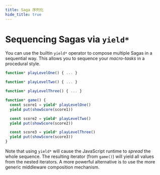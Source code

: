 ```yaml
---
title: Saga 序列化
hide_title: true
---
```


# Sequencing Sagas via `yield*`

You can use the builtin `yield*` operator to compose multiple Sagas in a sequential way. This allows you to sequence your *macro-tasks* in a procedural style.

```javascript
function* playLevelOne() { ... }

function* playLevelTwo() { ... }

function* playLevelThree() { ... }

function* game() {
  const score1 = yield* playLevelOne()
  yield put(showScore(score1))

  const score2 = yield* playLevelTwo()
  yield put(showScore(score2))

  const score3 = yield* playLevelThree()
  yield put(showScore(score3))
}
```

Note that using `yield*` will cause the JavaScript runtime to *spread* the whole sequence. The resulting iterator (from `game()`) will yield all values from the nested iterators. A more powerful alternative is to use the more generic middleware composition mechanism.
